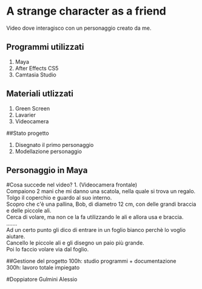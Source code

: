# A strange character as a friend
Video dove interagisco con un personaggio creato da me.


## Programmi utilizzati
1. Maya
2. After Effects CS5
3. Camtasia Studio

## Materiali utlizzati 
1. Green Screen
2. Lavarier
3. Videocamera

##Stato progetto
1. Disegnato il primo personaggio
2. Modellazione personaggio

## Personaggio in Maya

#Cosa succede nel video?
1. 
(Videocamera frontale)<br>
Compaiono 2 mani che mi danno una scatola, nella quale si trova un regalo.<br>
Tolgo il coperchio e guardo al suo interno.<br>
Scopro che c'è una pallina, Bob, di diametro 12 cm, con delle grandi braccia e delle piccole ali.<br>
Cerca di volare, ma non ce la fa utilizzando le ali e allora usa e braccia.<br>
.......<br>
Ad un certo punto gli dico di entrare in un foglio bianco perchè lo voglio aiutare. <br>
Cancello le piccole ali e gli disegno un paio più grande.<br>
Poi lo faccio volare via dal foglio.<br>

##Gestione del progetto
100h: studio programmi + documentazione
<br>
300h: lavoro totale impiegato 

#Doppiatore
Gulmini Alessio


